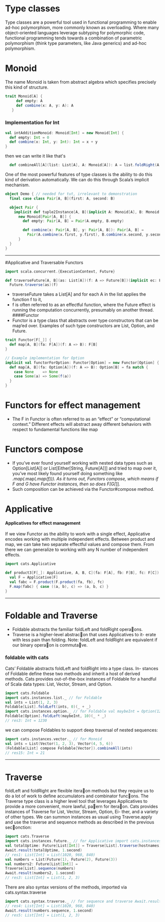 # Type classes

Type classes are a powerful tool used in functional programming to enable ad-hoc polymorphism, more commonly known as overloading.
 Where many object-oriented languages leverage subtyping for polymorphic code, functional programming tends towards a combination of parametric polymorphism (think type parameters, like Java generics) and ad-hoc polymorphism.
# Monoid 
The name Monoid is taken from abstract algebra which specifies precisely this kind of structure.

```scala
trait Monoid[A] {
     def empty: A
     def combine(x: A, y: A): A
   } 
```
### Implementation for Int
````scala
val intAdditionMonoid: Monoid[Int] = new Monoid[Int] {
  def empty: Int = 0
  def combine(x: Int, y: Int): Int = x + y
}
````

then we can write it like that's
````scala
  def combineAll[A](list: List[A], A: Monoid[A]): A = list.foldRight(A.empty)(A.combine)
````
 One of the most powerful features of type classes is the ability to do this kind of derivation automatically. We can do this through Scala’s implicit mechanism.
````scala
object Demo { // needed for tut, irrelevant to demonstration
  final case class Pair[A, B](first: A, second: B)

  object Pair {
    implicit def tuple2Instance[A, B](implicit A: Monoid[A], B: Monoid[B]): Monoid[Pair[A, B]] =
      new Monoid[Pair[A, B]] {
        def empty: Pair[A, B] = Pair(A.empty, B.empty)

        def combine(x: Pair[A, B], y: Pair[A, B]): Pair[A, B] =
          Pair(A.combine(x.first, y.first), B.combine(x.second, y.second))
      }
  }
}
````

---

#Applicative and Traversable Functors
```scala
import scala.concurrent.{ExecutionContext, Future}

def traverseFuture[A, B](as: List[A])(f: A => Future[B])(implicit ec: ExecutionContext): Future[List[B]] =
  Future.traverse(as)(f)
```
- traverseFuture takes a List[A] and for each A in the list applies the function f to it,
- f is often referred to as an effectful function, where the Future effect is running the computation concurrently, presumably on another thread. 
####Functor
- Functor is a type class that abstracts over type constructors that can be map‘ed over. Examples of such type constructors are List, Option, and Future.
```scala
trait Functor[F[_]] {
  def map[A, B](fa: F[A])(f: A => B): F[B]
}

// Example implementation for Option
implicit val functorForOption: Functor[Option] = new Functor[Option] {
  def map[A, B](fa: Option[A])(f: A => B): Option[B] = fa match {
    case None    => None
    case Some(a) => Some(f(a))
  }
}
```
# Functors for effect management
- The F in Functor is often referred to as an “effect” or “computational context.” Different effects will abstract away different behaviors with respect to fundamental functions like map

# Functors compose

- If you’ve ever found yourself working with nested data types such as Option[List[A]] or List[Either[String, Future[A]]] and tried to map over it, you’ve most likely found yourself doing something like _.map(_.map(_.map(f))). As it turns out, Functors compose, which means if F and G have Functor instances, then so does F[G[_]].
- Such composition can be achieved via the Functor#compose method.

# Applicative 
#### Applicatives for effect management

If we view Functor as the ability to work with a single effect, Applicative encodes working with multiple independent effects. Between product and map, we can take two separate effectful values and compose them. From there we can generalize to working with any N number of independent effects.
```scala
import cats.Applicative

def product3[F[_]: Applicative, A, B, C](fa: F[A], fb: F[B], fc: F[C]): F[(A, B, C)] = {
  val F = Applicative[F]
  val fabc = F.product(F.product(fa, fb), fc)
  F.map(fabc) { case ((a, b), c) => (a, b, c) }
}
```
---
# Foldable and Traverse
- Foldable abstracts the familiar foldLeft and foldRight opera􏰀ons.
- Traverse is a higher-level abstrac􏰀on that uses Applicatives to it-
erate with less pain than folding.
Note: foldLeft and foldRight are equivalent if our binary opera􏰀on is commuta􏰀ve.

### foldable with cats 
Cats’ Foldable abstracts foldLeft and foldRight into a type class.
In- stances of Foldable define these two methods and inherit a host of derived methods.
Cats provides out-of-the-box instances of Foldable for a handful of Scala data types: List, Vector, Stream, and Option.
```scala
import cats.Foldable
import cats.instances.list._ // for Foldable
val ints = List(1, 2, 3)
Foldable[List].foldLeft(ints, 0)(_ + _)
import cats.instances.option._ // for Foldable val maybeInt = Option(123)
Foldable[Option].foldLeft(maybeInt, 10)(_ * _)
// res3: Int = 1230
```
we can compose Foldables to support deep traversal of nested sequences:

```scala
import cats.instances.vector._ // for Monoid
val ints = List(Vector(1, 2, 3), Vector(4, 5, 6))
(Foldable[List] compose Foldable[Vector]).combineAll(ints)
// res15: Int = 21
```
---
# Traverse
foldLeft and foldRight are flexible itera􏰀on methods but they require us to do a lot of work to define accumulators and combinator func􏰀ons. The Traverse type class is a higher level tool that leverages Applicatives to provide a more convenient, more lawful, pa􏰃ern for itera􏰀on.
Cats provides instances of Traverse for List, Vector, Stream, Option, Ei- ther, and a variety of other types. We can summon instances as usual using Traverse.apply and use the traverse and sequence methods as described in the previous sec􏰀onction:
```scala
import cats.Traverse
import cats.instances.future._ // for Applicative import cats.instances.list._ // for Traverse
val totalUptime: Future[List[Int]] = Traverse[List].traverse(hostnames)(getUptime)
Await.result(totalUptime, 1.second)
// res1: List[Int] = List(1020, 960, 840)
val numbers = List(Future(1), Future(2), Future(3))
val numbers2: Future[List[Int]] =
Traverse[List].sequence(numbers)
Await.result(numbers2, 1.second)
// res3: List[Int] = List(1, 2, 3)
```
There are also syntax versions of the methods, imported via cats.syntax.traverse
```scala
import cats.syntax.traverse._ // for sequence and traverse Await.result(hostnames.traverse(getUptime), 1.second)
// res4: List[Int] = List(1020, 960, 840)
Await.result(numbers.sequence, 1.second)
// res5: List[Int] = List(1, 2, 3)
```
